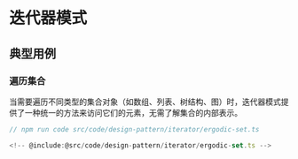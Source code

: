 # 迭代器模式

## 典型用例

### 遍历集合

当需要遍历不同类型的集合对象（如数组、列表、树结构、图）时，迭代器模式提供了一种统一的方法来访问它们的元素，无需了解集合的内部表示。

```ts
// npm run code src/code/design-pattern/iterator/ergodic-set.ts

<!-- @include:@src/code/design-pattern/iterator/ergodic-set.ts -->
```